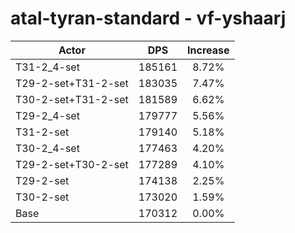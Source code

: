 # atal-tyran-standard - vf-yshaarj
| Actor | DPS | Increase |
|---|:---:|:---:|
|T31-2_4-set|185161|8.72%|
|T29-2-set+T31-2-set|183035|7.47%|
|T30-2-set+T31-2-set|181589|6.62%|
|T29-2_4-set|179777|5.56%|
|T31-2-set|179140|5.18%|
|T30-2_4-set|177463|4.20%|
|T29-2-set+T30-2-set|177289|4.10%|
|T29-2-set|174138|2.25%|
|T30-2-set|173020|1.59%|
|Base|170312|0.00%|
